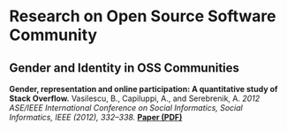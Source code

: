 # Research on Open Source Software Community


## Gender and Identity in OSS Communities

**Gender, representation and online participation: A quantitative study of Stack Overflow.**
Vasilescu, B., Capiluppi, A., and Serebrenik, A.
_2012 ASE/IEEE International Conference on Social Informatics, Social Informatics, IEEE (2012), 332–338._
**[Paper (PDF)](https://cmustrudel.github.io/papers/socinfo12.pdf)**
